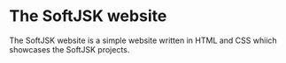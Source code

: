# The SoftJSK website
The SoftJSK website is a simple website written in HTML and CSS whiich showcases the SoftJSK projects.
